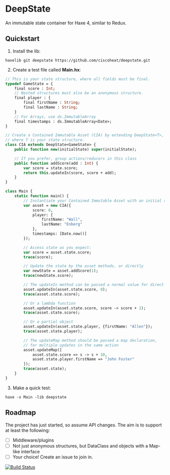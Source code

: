 # DeepState

An immutable state container for Haxe 4, similar to Redux.

## Quickstart

1) Install the lib:

`haxelib git deepstate https://github.com/ciscoheat/deepstate.git`

2) Create a test file called **Main.hx**:

```haxe
// This is your state structure, where all fields must be final.
typedef GameState = {
    final score : Int;
    // Nested structures must also be an anonymous structure.
    final player : {
        final firstName : String;
        final lastName : String;
    }
    // For Arrays, use ds.ImmutableArray
    final timestamps : ds.ImmutableArray<Date>;
}

// Create a Contained Immutable Asset (CIA) by extending DeepState<T>,
// where T is your state structure.
class CIA extends DeepState<GameState> {
    public function new(initialState) super(initialState);

    // If you prefer, group actions/reducers in this class
    public function addScore(add : Int) {
        var score = state.score;
        return this.updateIn(score, score + add);
    }
}

class Main {
    static function main() {
        // Instantiate your Contained Immutable Asset with an initial state
        var asset = new CIA({
            score: 0,
            player: {
                firstName: "Wall",
                lastName: "Enberg"
            },
            timestamps: [Date.now()]
        });

        // Access state as you expect:
        var score = asset.state.score;
        trace(score);

        // Update the state by the asset methods, or directly
        var newState = asset.addScore(1);
        trace(newState.score);

        // The updateIn method can be passed a normal value for direct updates
        asset.updateIn(asset.state.score, 0);
        trace(asset.state.score);

        // Or a lambda function
        asset.updateIn(asset.state.score, score -> score + 1);
        trace(asset.state.score);

        // Or a partial object
        asset.updateIn(asset.state.player, {firstName: "Allen"});
        trace(asset.state.player);

        // The updateMap method should be passed a map declaration, 
        // for multiple updates in the same action
        asset.updateMap([
            asset.state.score => s -> s + 10,
            asset.state.player.firstName => "John Foster"
        ]);
        trace(asset.state);
    }
}
```

3) Make a quick test:

`haxe -x Main -lib deepstate`

## Roadmap

The project has just started, so assume API changes. The aim is to support at least the following:

- [ ] Middleware/plugins
- [ ] Not just anonymous structures, but DataClass and objects with a Map-like interface
- [ ] Your choice! Create an issue to join in.

[![Build Status](https://travis-ci.org/ciscoheat/deepstate.svg?branch=master)](https://travis-ci.org/ciscoheat/deepstate)
